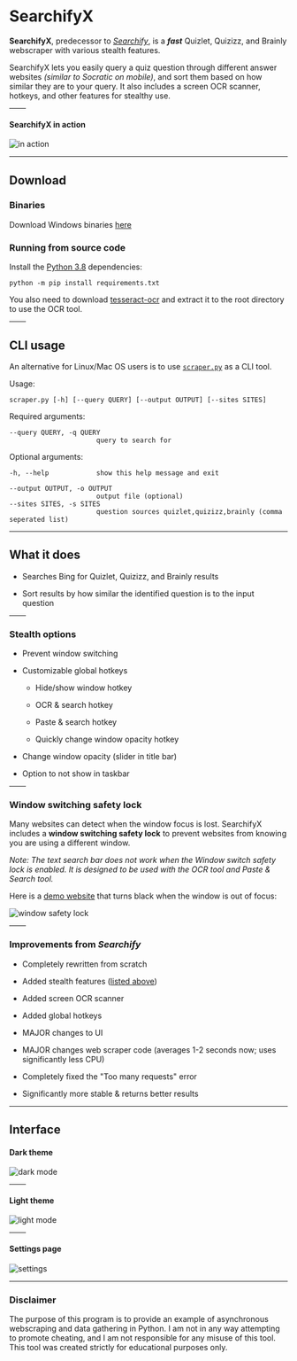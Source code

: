 # SearchifyX


**SearchifyX**, predecessor to *[Searchify](https://www.reddit.com/user/daijro/comments/jg7wee/searchify_quizletbrainly_searcher/)*, is a ***fast*** Quizlet, Quizizz, and Brainly webscraper with various stealth features.

SearchifyX lets you easily query a quiz question through different answer websites *(similar to Socratic on mobile)*, and sort them based on how similar they are to your query. It also includes a screen OCR scanner, hotkeys, and other features for stealthy use.


<hr width=30>

#### SearchifyX in action

![in action](https://user-images.githubusercontent.com/72637910/147515480-236fe392-6282-44bc-b888-54f15adeb523.gif)


---

## Download

### Binaries

Download Windows binaries [here](https://github.com/daijro/SearchifyX/releases)

### Running from source code

Install the [Python 3.8](https://www.python.org/downloads/release/python-389/) dependencies:

```
python -m pip install requirements.txt
```

You also need to download [tesseract-ocr](https://cdn.discordapp.com/attachments/714922631693860956/925180968808087572/tesseract-ocr.7z) and extract it to the root directory to use the OCR tool.

<hr width=30>

## CLI usage

An alternative for Linux/Mac OS users is to use [`scraper.py`](https://github.com/daijro/SearchifyX/blob/main/scraper.py) as a CLI tool.

Usage:
```
scraper.py [-h] [--query QUERY] [--output OUTPUT] [--sites SITES]
```

Required arguments:

```
--query QUERY, -q QUERY
                      query to search for
```

Optional arguments:

```
-h, --help            show this help message and exit

--output OUTPUT, -o OUTPUT
                      output file (optional)
--sites SITES, -s SITES
                      question sources quizlet,quizizz,brainly (comma seperated list)
```

---


## What it does

-   Searches Bing for Quizlet, Quizizz, and Brainly results

-   Sort results by how similar the identified question is to the input question

<hr width=30>

### Stealth options

- Prevent window switching

- Customizable global hotkeys

    - Hide/show window hotkey

    - OCR & search hotkey

    - Paste & search hotkey

    - Quickly change window opacity hotkey

- Change window opacity (slider in title bar)

- Option to not show in taskbar

<hr width=30>


### Window switching safety lock

Many websites can detect when the window focus is lost. SearchifyX includes a __window switching safety lock__ to prevent websites from knowing you are using a different window.

*Note: The text search bar does not work when the Window switch safety lock is enabled. It is designed to be used with the OCR tool and Paste & Search tool.*

Here is a [demo website](https://www.codingwithjesse.com/demo/2007-05-16-detect-browser-window-focus/) that turns black when the window is out of focus:

![window safety lock](https://i.imgur.com/mGBAV1K.gif)

<hr width=30>

### Improvements from *Searchify*

- Completely rewritten from scratch

- Added stealth features ([listed above](https://github.com/daijro/SearchifyX#stealth-options))

- Added screen OCR scanner

- Added global hotkeys

- MAJOR changes to UI

- MAJOR changes web scraper code (averages 1-2 seconds now; uses significantly less CPU)

- Completely fixed the "Too many requests" error

- Significantly more stable & returns better results

---

## Interface


#### Dark theme

![dark mode](https://i.imgur.com/AjFaiJY.png)

<hr width=30>

#### Light theme

![light mode](https://i.imgur.com/NISQ8oX.png)

<hr width=30>

#### Settings page

![settings](https://i.imgur.com/iOciyxd.png)


---

### Disclaimer

The purpose of this program is to provide an example of asynchronous webscraping and data gathering in Python. I am not in any way attempting to promote cheating, and I am not responsible for any misuse of this tool. This tool was created strictly for educational purposes only.
